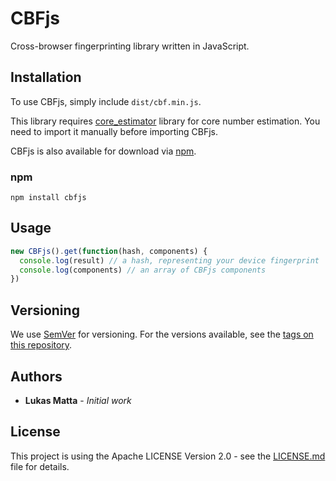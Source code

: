 # CBFjs
Cross-browser fingerprinting library written in JavaScript.

## Installation

To use CBFjs, simply include `dist/cbf.min.js`.

This library requires [core_estimator](https://github.com/oftn-oswg/core-estimator) library for core number estimation. You need to import it manually before importing CBFjs.

CBFjs is also available for download via [npm](https://www.npmjs.com/package/cbfjs).

### npm

```shell
npm install cbfjs
```

## Usage

```js
new CBFjs().get(function(hash, components) {
  console.log(result) // a hash, representing your device fingerprint
  console.log(components) // an array of CBFjs components
})
```

## Versioning

We use [SemVer](http://semver.org/) for versioning. For the versions available, see the [tags on this repository](https://github.com/your/project/tags). 

## Authors

* **Lukas Matta** - *Initial work*

## License

This project is using the Apache LICENSE Version 2.0 - see the [LICENSE.md](LICENSE.md) file for details.

